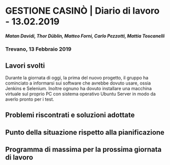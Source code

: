 # GESTIONE CASINÒ | Diario di lavoro - 13.02.2019
##### Matan Davidi, Thor Düblin, Matteo Forni, Carlo Pezzotti, Mattia Toscanelli
### Trevano, 13 Febbraio 2019

## Lavori svolti
Durante la giornata di oggi, la prima del nuovo progetto, il gruppo ha cominciato a informarsi sui software che avrebbe dovuto usare, ossia Jenkins e Selenium. Inoltre ognuno ha dovuto installare una macchina virtuale sul proprio PC con sistema operativo Ubuntu Server in modo da averlo pronto per i test.

##  Problemi riscontrati e soluzioni adottate

##  Punto della situazione rispetto alla pianificazione

## Programma di massima per la prossima giornata di lavoro
